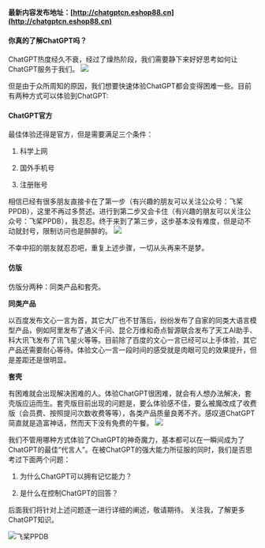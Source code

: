 **最新内容发布地址：[http://chatgptcn.eshop88.cn](http://chatgptcn.eshop88.cn)**

#### 你真的了解ChatGPT吗？
ChatGPT热度经久不衰，经过了燥热阶段，我们需要静下来好好思考如何让ChatGPT服务于我们。
![](https://img.soogif.com/etKReu7CdakpM9SVtt6rG8YJU6kW695D.gif?imageMogr2/thumbnail/!89.10648001045507p&scope=mdnice)

但是由于众所周知的原因，我们想要快速体验ChatGPT都会变得困难一些。目前有两种方式可以体验到ChatGPT:
#### ChatGPT官方
最佳体验还得是官方，但是需要满足三个条件：

1. 科学上网

2. 国外手机号

3. 注册账号

相信已经有很多朋友直接卡在了第一步（有兴趣的朋友可以关注公众号：飞桨PPDB），这里不再过多赘述。进行到第二步又会卡住（有兴趣的朋友可以关注公众号：飞桨PPDB），我忍忍。终于来到了第三步，这步基本没有难度，但是动不动就封号，限制访问也是醉醉的。
![](https://img.soogif.com/iqcuU5sITMCtfEPjG9x5IfxaBNpsQwlB.gif?imageMogr2/thumbnail/!82.03341395229096p&scope=mdnice)

不幸中招的朋友就忍忍吧，重复上述步骤，一切从头再来不是梦。

#### 仿版
仿版分两种：同类产品和套壳。

**同类产品**

以百度发布文心一言为首，其它大厂也不甘落后，纷纷发布了自家的同类大语言模型产品，例如阿里发布了通义千问、昆仑万维和奇点智源联合发布了天工AI助手、科大讯飞发布了讯飞星火等等。目前除了百度的文心一言已经可以上手体验，其它产品还需要耐心等待。体验文心一言一段时间的感受就是肉眼可见的效果提升，但是差距还是很明显。

**套壳**

有困难就会出现解决困难的人。体验ChatGPT很困难，就会有人想办法解决，套壳版应运而生。套壳版目前出现的问题是，要么体验感不佳，要么被魔改成了收费版（会员费、按照提问次数收费等等），各类产品质量良莠不齐。感叹道ChatGPT简直就是造富神话，然而天下没有免费的午餐。
![](https://img.soogif.com/xmYfVXskCxTovDjEYIzWqQHNZqdkSNOQ.gif?scope=mdnice)

我们不管用哪种方式体验了ChatGPT的神奇魔力，基本都可以在一瞬间成为了ChatGPT的最佳“代言人”。在被ChatGPT的强大能力所征服的同时，我们是否思考过下面两个问题：

1. 为什么ChatGPT可以拥有记忆能力？

2. 是什么在控制ChatGPT的回答？

后面我们将针对上述问题逐一进行详细的阐述，敬请期待。
关注我，了解更多ChatGPT知识。

![飞桨PPDB](https://ai-studio-static-online.cdn.bcebos.com/e939f12ab7034a069fb4581dec21bb233473ed75fdd543d683982921ddb69167)